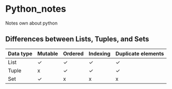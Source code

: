 # Python_notes
Notes own about python

## Differences between Lists, Tuples, and Sets

Data type | Mutable | Ordered | Indexing | Duplicate elements
----------|---------|---------|--------|-------------------
List | ✓ | ✓ | ✓ | ✓
Tuple | x | ✓ | ✓ | ✓
Set |✓ | x | x | x